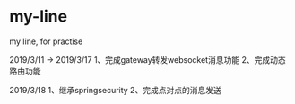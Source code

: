 # my-line
my line, for practise


2019/3/11 -> 2019/3/17
1、完成gateway转发websocket消息功能
2、完成动态路由功能

2019/3/18
1、继承springsecurity
2、完成点对点的消息发送
